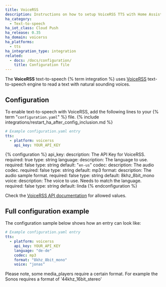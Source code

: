```yaml
---
title: VoiceRSS
description: Instructions on how to setup VoiceRSS TTS with Home Assistant.
ha_category:
  - Text-to-speech
ha_iot_class: Cloud Push
ha_release: 0.35
ha_domain: voicerss
ha_platforms:
  - tts
ha_integration_type: integration
related:
  - docs: /docs/configuration/
    title: Configuration file
---
```


The **VoiceRSS** text-to-speech {% term integration %} uses [VoiceRSS](http://www.voicerss.org/) text-to-speech engine to read a text with natural sounding voices.

## Configuration

To enable text-to-speech with VoiceRSS, add the following lines to your {% term "`configuration.yaml`" %} file.
{% include integrations/restart_ha_after_config_inclusion.md %}

```yaml
# Example configuration.yaml entry
tts:
  - platform: voicerss
    api_key: YOUR_API_KEY
```

{% configuration %}
api_key:
  description: The API Key for VoiceRSS.
  required: true
  type: string
language:
  description: The language to use.
  required: false
  type: string
  default: "`en-us`"
codec:
  description: The audio codec.
  required: false
  type: string
  default: mp3
format:
  description: The audio sample format.
  required: false
  type: string
  default: 8khz_8bit_mono
voice:
  description: The voice to use. Needs to match the language.
  required: false
  type: string
  default: linda
{% endconfiguration %}

Check the [VoiceRSS API documentation](http://www.voicerss.org/api/) for allowed values.

## Full configuration example

The configuration sample below shows how an entry can look like:

```yaml
# Example configuration.yaml entry
tts:
  - platform: voicerss
    api_key: YOUR_API_KEY
    language: "de-de"
    codec: mp3
    format: "8khz_8bit_mono"
    voice: "jonas"
```

Please note, some media_players require a certain format. For example the Sonos requires a format of '44khz_16bit_stereo'
